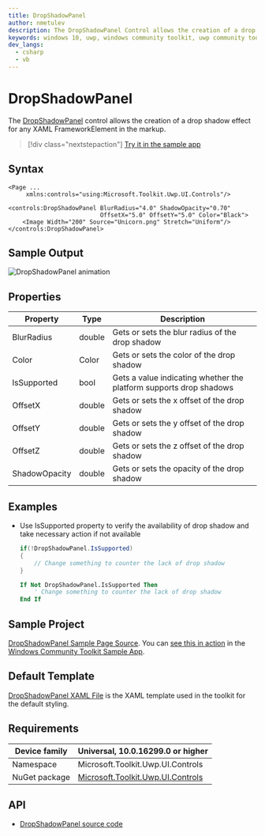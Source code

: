 ```yaml
---
title: DropShadowPanel
author: nmetulev
description: The DropShadowPanel Control allows the creation of a drop shadow effect for any Xaml FrameworkElement in the markup.
keywords: windows 10, uwp, windows community toolkit, uwp community toolkit, uwp toolkit, DropShadowPanel, DropShadow, xaml Control, xaml
dev_langs:
  - csharp
  - vb
---
```


# DropShadowPanel

The [DropShadowPanel](https://docs.microsoft.com/dotnet/api/microsoft.toolkit.uwp.ui.controls.dropshadowpanel) control allows the creation of a drop shadow effect for any XAML FrameworkElement in the markup.

> [!div class="nextstepaction"]
> [Try it in the sample app](uwpct://Controls?sample=DropShadowPanel)

## Syntax

```xaml
<Page ...
     xmlns:controls="using:Microsoft.Toolkit.Uwp.UI.Controls"/>

<controls:DropShadowPanel BlurRadius="4.0" ShadowOpacity="0.70"
                          OffsetX="5.0" OffsetY="5.0" Color="Black">
    <Image Width="200" Source="Unicorn.png" Stretch="Uniform"/>
</controls:DropShadowPanel>
```

## Sample Output

![DropShadowPanel animation](../resources/images/Controls/DropShadowPanel.png)

## Properties

| Property | Type | Description |
| -- | -- | -- |
| BlurRadius | double | Gets or sets the blur radius of the drop shadow |
| Color | Color | Gets or sets the color of the drop shadow |
| IsSupported | bool | Gets a value indicating whether the platform supports drop shadows |
| OffsetX | double | Gets or sets the x offset of the drop shadow |
| OffsetY | double | Gets or sets the y offset of the drop shadow |
| OffsetZ | double | Gets or sets the z offset of the drop shadow |
| ShadowOpacity | double | Gets or sets the opacity of the drop shadow |

## Examples

- Use IsSupported property to verify the availability of drop shadow and take necessary action if not available

    ```csharp
    if(!DropShadowPanel.IsSupported)
    {
        // Change something to counter the lack of drop shadow
    }
    ```
    ```vb
    If Not DropShadowPanel.IsSupported Then
        ' Change something to counter the lack of drop shadow
    End If
    ```

## Sample Project

[DropShadowPanel Sample Page Source](https://github.com/Microsoft/WindowsCommunityToolkit//tree/master/Microsoft.Toolkit.Uwp.SampleApp/SamplePages/DropShadowPanel). You can [see this in action](uwpct://Controls?sample=DropShadowPanel) in the [Windows Community Toolkit Sample App](https://aka.ms/uwptoolkitapp).

## Default Template

[DropShadowPanel XAML File](https://github.com/Microsoft/WindowsCommunityToolkit//blob/master/Microsoft.Toolkit.Uwp.UI.Controls/DropShadowPanel/DropShadowPanel.xaml) is the XAML template used in the toolkit for the default styling.

## Requirements

| Device family | Universal, 10.0.16299.0 or higher |
| -- | -- |
| Namespace | Microsoft.Toolkit.Uwp.UI.Controls |
| NuGet package | [Microsoft.Toolkit.Uwp.UI.Controls](https://www.nuget.org/packages/Microsoft.Toolkit.Uwp.UI.Controls/) |

## API

* [DropShadowPanel source code](https://github.com/Microsoft/WindowsCommunityToolkit//tree/master/Microsoft.Toolkit.Uwp.UI.Controls/DropShadowPanel)